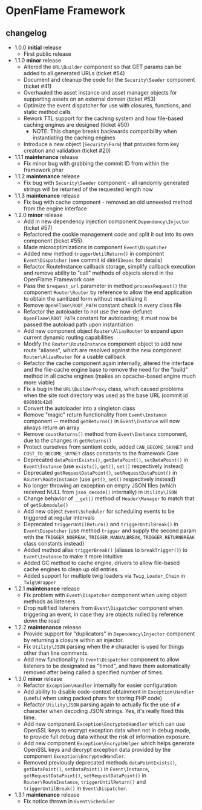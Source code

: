 # OpenFlame Framework

## changelog

 - 1.0.0 **initial** release
	 - First public release
 - 1.1.0 **minor** release
	 - Altered the `URL\Builder` component so that GET params can be added to all generated URLs (ticket #54)
	 - Document and cleanup the code for the `Security\Seeder` component (ticket #41)
	 - Overhauled the asset instance and asset manager objects for supporting assets on an external domain (ticket #53)
	 - Optimize the event dispatcher for use with closures, functions, and static method calls
	 - Rework TTL support for the caching system and how file-based caching engines are designed (ticket #50)
		- NOTE: This change breaks backwards compatibility when instantiating the caching engines
	 - Introduce a new object (`Security\Form`) that provides form key creation and validation (ticket #20)
 - 1.1.1 **maintenance** release
	 - Fix minor bug with grabbing the commit ID from within the framework phar
 - 1.1.2 **maintenance** release
	 - Fix bug with `Security\Seeder` component - all randomly generated strings will be returned of the requested length now
 - 1.1.3 **maintenance** release
	 - Fix bug with cache component - removed an old unneeded method from the engine interface
 - 1.2.0 **minor** release
	 - Add in new dependency injection component `Dependency\Injector` (ticket #57)
	 - Refactored the cookie management code and split it out into its own component (ticket #55).
	 - Made microoptimizations in component `Event\Dispatcher`
	 - Added new method `triggerUntilReturn()` in component `Event\Dispatcher` (see commit id `d88453eaec` for details)
	 - Refactor RouteInstance callback storage, simplify callback execution and remove ability to "call" methods of objects stored in the OpenFlame Framework core
	 - Pass the `$request_url` parameter in method `processRequest()` the component `Router\Router` by reference to allow the end application to obtain the sanitized form without resanitizing it
	 - Remove `OpenFlame\ROOT_PATH` constant check in every class file
	 - Refactor the autoloader to not use the now-defunct `OpenFlame\ROOT_PATH` constant for autoloading; it must now be passed the autoload path upon instantiation
	 - Add new component object `Router\AliasRouter` to expand upon current dynamic routing capabilities
	 - Modify the `Router\RouteInstance` component object to add new route "aliases", which are resolved against the new component `Router\AliasRouter` for a usable callback
	 - Refactor the cache component again internally, altered the interface and the file-cache engine base to remove the need for the "build" method  in all cache engines (makes an opcache-based engine much more viable)
	 - Fix a bug in the `URL\BuilderProxy` class, which caused problems when the site root directory was used as the base URL (commit id `090993b42d`)
	 - Convert the autoloader into a singleton class
	 - Remove "magic" return functionality from `Event\Instance` component -- method `getReturns()` in `Event\Instance` will now always return an array
	 - Remove `countReturns()` method from `Event\Instance` component, due to the changes in `getReturns()`
	 - Protect ourselves from sentient code, added `CAN_BECOME_SKYNET` and `COST_TO_BECOME_SKYNET` class constants to the framework Core
	 - Deprecated `dataPointExists()`, `getDataPoint()`, `setDataPoint()` in `Event\Instance` (use `exists()`, `get()`, `set()` respectively instead)
	 - Deprecated `getRequestDataPoint()`, `setRequestDataPoint()` in `Router\RouteInstance` (use `get()`, `set()` respectively instead)
	 - No longer throwing an exception on empty JSON files (which received NULL from `json_decode()` internally) in `Utility\JSON`
	 - Change behavior of `__get()` method of `Header\Manager` to match that of `getSubmodule()`
	 - Add new object `Event\Scheduler` for scheduling events to be triggered at regular intervals
	 - Deprecated `triggerUntilReturn()` and `triggerUntilBreak()` in `Event\Dispatcher` (use method `trigger` and supply the second param with the `TRIGGER_NOBREAK`, `TRIGGER_MANUALBREAK`, `TRIGGER_RETURNBREAK` class constants instead)
	 - Added method alias `triggerBreak()` (aliases to `breakTrigger()`) to `Event\Instance` to make it more intuitive
	 - Added GC method to cache engine, drivers to allow file-based cache engines to clean up old entries
	 - Added support for multiple twig loaders via `Twig_Loader_Chain` in `Twig\Wrapper`
 - 1.2.1 **maintenance** release
	 - Fix problem with `Event\Dispatcher` component when using object methods as listeners
	 - Drop nullified listeners from `Event\Dispatcher` component when triggering an event, in case they are objects nulled by reference down the road
 - 1.2.2 **maintenance** release
	 - Provide support for "duplicators" in `Dependency\Injector` component by returning a closure within an injector.
	 - Fix `Utility\JSON` parsing when the `#` character is used for things other than line comments.
	 - Add new functionality in `Event\Dispatcher` component to allow listeners to be designated as "timed", and have them automatically removed after being called a specified number of times.
 - 1.3.0 **minor** release
	 - Refactor `Exception\Handler` internally for easier configuration
	 - Add ability to disable code-context obtainment in `Exception\Handler` (useful when using packed phars for storing PHP code)
	 - Refactor `Utility\JSON` parsing again to actually fix the use of `#` character when decoding JSON strings.  Yes, it's really fixed this time.
	 - Add new component `Exception\EncryptedHandler` which can use OpenSSL keys to encrypt exception data when not in debug mode, to provide full debug data without the risk of information exposure.
	 - Add new component `Exception\EncryptHelper` which helps generate OpenSSL keys and decrypt exception data provided by the component `Exception\EncryptedHandler`.
	 - Removed previously deprecated methods  `dataPointExists()`, `getDataPoint()`, `setDataPoint()` in `Event\Instance`, `getRequestDataPoint()`, `setRequestDataPoint()` in `Router\RouteInstance`, `triggerUntilReturn()` and `triggerUntilBreak()` in `Event\Dispatcher`.
 - 1.3.1 **maintenance** release
	 - Fix notice thrown in `Event\Scheduler`
